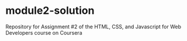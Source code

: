 # module2-solution
Repository for Assignment #2 of the HTML, CSS, and Javascript for Web Developers course on Coursera
